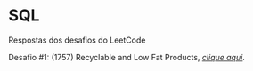 # SQL
Respostas dos desafios do LeetCode

Desafio #1: (1757) Recyclable and Low Fat Products, <a href="[https://github.com/rodrigorissettoterra/SQL/blob/main/1757.%20Recyclable%20and%20Low%20Fat%20Products.md](https://github.com/rodrigorissettoterra/SQL/blob/main/Desafio%20%231%3A%201757.%20Recyclable%20and%20Low%20Fat%20Products.md)" target="_blank" rel="nofollow noopener noreferrer"><span style="text-decoration: underline;"><em>clique aqui</em></span></a>.
